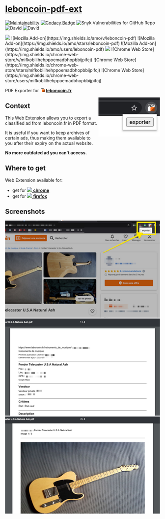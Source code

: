# [leboncoin-pdf-ext](https://github.com/bamdadsabbagh/leboncoin-pdf-ext)

[![Maintainability](https://api.codeclimate.com/v1/badges/90c2b2e5d1c33e53448d/maintainability)](https://codeclimate.com/github/bamdadsabbagh/leboncoin-pdf-ext/maintainability)
[![Codacy Badge](https://app.codacy.com/project/badge/Grade/541249b0c60f4948819bdde8906be1b5)](https://www.codacy.com/manual/bamdadsabbagh/leboncoin-pdf-ext?utm_source=github.com&amp;utm_medium=referral&amp;utm_content=bamdadsabbagh/leboncoin-pdf-ext&amp;utm_campaign=Badge_Grade)
![Snyk Vulnerabilities for GitHub Repo](https://img.shields.io/snyk/vulnerabilities/github/bamdadsabbagh/leboncoin-pdf-ext)
![David](https://img.shields.io/david/bamdadsabbagh/leboncoin-pdf-ext)
![David](https://img.shields.io/david/dev/bamdadsabbagh/leboncoin-pdf-ext)

<img height=15 src="https://icons.iconarchive.com/icons/cornmanthe3rd/plex/256/Internet-firefox-icon.png">
![Mozilla Add-on](https://img.shields.io/amo/v/leboncoin-pdf)
![Mozilla Add-on](https://img.shields.io/amo/stars/leboncoin-pdf)
![Mozilla Add-on](https://img.shields.io/amo/users/leboncoin-pdf)

<img height=15 src="https://icons.iconarchive.com/icons/cornmanthe3rd/plex/256/Internet-chrome-icon.png">
![Chrome Web Store](https://img.shields.io/chrome-web-store/v/mifkoblilhehppoemadbhopbbijpifcj)
![Chrome Web Store](https://img.shields.io/chrome-web-store/stars/mifkoblilhehppoemadbhopbbijpifcj)
![Chrome Web Store](https://img.shields.io/chrome-web-store/users/mifkoblilhehppoemadbhopbbijpifcj)

PDF Exporter for <img width=15 src="./src/assets/icon.png"> [**leboncoin.fr**](https://www.leboncoin.fr/)

<img align=right width=200 src="./assets/screenshots/promo_small.jpg">

## Context

This Web Extension allows you to export a classified ad from leboncoin.fr
in PDF format.

It is useful if you want to keep archives of certain ads,
thus making them available to you after their expiry on the actual website.

**No more outdated ad you can't access.**

## Where to get

Web Extension available for:

- get for [<img height=15 src="https://icons.iconarchive.com/icons/cornmanthe3rd/plex/256/Internet-chrome-icon.png"> **chrome**](https://chrome.google.com/webstore/detail/pdf-exporter-for-leboncoi/mifkoblilhehppoemadbhopbbijpifcj)
- get for [<img height=15 src="https://icons.iconarchive.com/icons/cornmanthe3rd/plex/256/Internet-firefox-icon.png"> **firefox**](https://addons.mozilla.org/en-US/firefox/addon/leboncoin-pdf/)

## Screenshots

<p align=center>
  <img width=600 src="./assets/screenshots/001.jpg">
  <img width=600 src="./assets/screenshots/002.jpg">
  <img width=600 src="./assets/screenshots/003.jpg">
</p>
